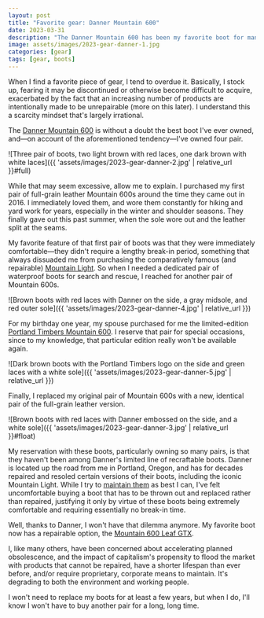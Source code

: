 ```yaml
---
layout: post
title: "Favorite gear: Danner Mountain 600"
date: 2023-03-31
description: "The Danner Mountain 600 has been my favorite boot for many years. Danner just made it even better, with a version that can be repaired."
image: assets/images/2023-gear-danner-1.jpg
categories: [gear]
tags: [gear, boots]
---
```


When I find a favorite piece of gear, I tend to overdue it. Basically, I stock up, fearing it may be discontinued or otherwise become difficult to acquire, exacerbated by the fact that an increasing number of products are intentionally made to be unrepairable (more on this later). I understand this a scarcity mindset that's largely irrational.

The [Danner Mountain 600](https://www.danner.com/productfamily/mountain-600/men:hike?sortId=product_family-asc&stock_status%5B%5D=1&stock_status%5B%5D=0) is without a doubt the best boot I've ever owned, and—on account of the aforementioned tendency—I've owned four pair.

![Three pair of boots, two light brown with red laces, one dark brown with white laces]({{ 'assets/images/2023-gear-danner-2.jpg' | relative_url }}#full)

While that may seem excessive, allow me to explain. I purchased my first pair of full-grain leather Mountain 600s around the time they came out in 2016. I immediately loved them, and wore them constantly for hiking and yard work for years, especially in the winter and shoulder seasons. They finally gave out this past summer, when the sole wore out and the leather split at the seams.

My favorite feature of that first pair of boots was that they were immediately comfortable—they didn't require a lengthy break-in period, something that always dissuaded me from purchasing the comparatively famous (and repairable) [Mountain Light](https://www.danner.com/mtn-light.html). So when I needed a dedicated pair of waterproof boots for search and rescue, I reached for another pair of Mountain 600s.

![Brown boots with red laces with Danner on the side, a gray midsole, and red outer sole]({{ 'assets/images/2023-gear-danner-4.jpg' | relative_url }})

For my birthday one year, my spouse purchased for me the limited-edition [Portland Timbers Mountain 600](https://www.mlssoccer.com/news/portland-timbers-team-danner-produce-timbers-600-hiking-boot). I reserve that pair for special occasions, since to my knowledge, that particular edition really won't be available again.

![Dark brown boots with the Portland Timbers logo on the side and green laces with a white sole]({{ 'assets/images/2023-gear-danner-5.jpg' | relative_url }})

Finally, I replaced my original pair of Mountain 600s with a new, identical pair of the full-grain leather version.

![Brown boots with red laces with Danner embossed on the side, and a white sole]({{ 'assets/images/2023-gear-danner-3.jpg' | relative_url }}#float)

My reservation with these boots, particularly owning so many pairs, is that they haven't been among Danner's limited line of recraftable boots. Danner is located up the road from me in Portland, Oregon, and has for decades repaired and resoled certain versions of their boots, including the iconic Mountain Light. While I try to [maintain them](https://www.danner.com/men/boot-care?sortId=position-asc&stock_status%5B%5D=1&stock_status%5B%5D=0) as best I can, I've felt uncomfortable buying a boot that has to be thrown out and replaced rather than repaired, justifying it only by virtue of these boots being extremely comfortable and requiring essentially no break-in time. 

Well, thanks to Danner, I won't have that dilemma anymore. My favorite boot now has a repairable option, the [Mountain 600 Leaf GTX]((https://www.danner.com/recraftable-boots?sortId=product-family&gender%5B%5D=5338&stock_status%5B%5D=1&stock_status%5B%5D=0)).

I, like many others, have been concerned about accelerating planned obsolescence, and the impact of capitalism's propensity to flood the market with products that cannot be repaired, have a shorter lifespan than ever before, and/or require proprietary, corporate means to maintain. It's degrading to both the environment and working people.

I won't need to replace my boots for at least a few years, but when I do, I'll know I won't have to buy another pair for a long, long time.
